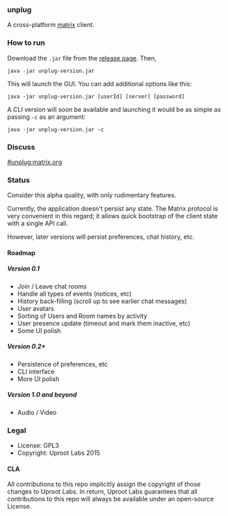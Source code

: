 ### unplug

A cross-platform [matrix](https://matrix.org) client.

### How to run
Download the `.jar` file from the [release page](https://github.com/UprootLabs/unplug/releases). Then,

```
java -jar unplug-version.jar
```

This will launch the GUI. You can add additional options like this:
```
java -jar unplug-version.jar [userId] [server] [password]
```

A CLI version will soon be available and launching it would be as simple as passing
`-c` as an argument:

```
java -jar unplug-version.jar -c
```

### Discuss
[#unplug:matrix.org](https://matrix.org/beta/#/room/#unplug:matrix.org)

### Status
Consider this alpha quality, with only rudimentary features.

Currently, the application doesn't persist any state. The Matrix protocol is very convenient in this regard;
it allows quick bootstrap of the client state with a single API call.

However, later versions will persist preferences, chat history, etc.

#### Roadmap

##### Version 0.1
* Join / Leave chat rooms
* Handle all types of events (notices, etc)
* History back-filling (scroll up to see earlier chat messages)
* User avatars
* Sorting of Users and Room names by activity
* User presence update (timeout and mark them inactive, etc)
* Some UI polish

##### Version 0.2+
* Persistence of preferences, etc
* CLI interface
* More UI polish

##### Version 1.0 and beyond
* Audio / Video

### Legal
* License: GPL3
* Copyright: Uproot Labs 2015

#### CLA
All contributions to this repo implicitly assign the copyright of those changes to Uproot Labs. In return, Uproot Labs
guarantees that all contributions to this repo will always be available under an open-source License.
